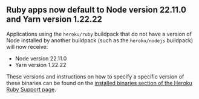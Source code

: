 ## Ruby apps now default to Node version 22.11.0 and Yarn version 1.22.22

Applications using the `heroku/ruby` buildpack that do not have a version of Node installed by another buildpack (such as the `heroku/nodejs` buildpack) will now receive:

- Node version 22.11.0
- Yarn version 1.22.22

These versions and instructions on how to specify a specific version of these binaries can be found on the [installed binaries section of the Heroku Ruby Support page](https://devcenter.heroku.com/articles/ruby-support#installed-binaries).
